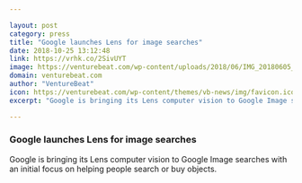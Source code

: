 ```yaml
---

layout: post
category: press
title: "Google launches Lens for image searches"
date: 2018-10-25 13:12:48
link: https://vrhk.co/2SivUYT
image: https://venturebeat.com/wp-content/uploads/2018/06/IMG_20180605_181336.jpg?fit=3968%2C2781&strip=all
domain: venturebeat.com
author: "VentureBeat"
icon: https://venturebeat.com/wp-content/themes/vb-news/img/favicon.ico
excerpt: "Google is bringing its Lens computer vision to Google Image searches with an initial focus on helping people search or buy objects."

---
```


### Google launches Lens for image searches

Google is bringing its Lens computer vision to Google Image searches with an initial focus on helping people search or buy objects.